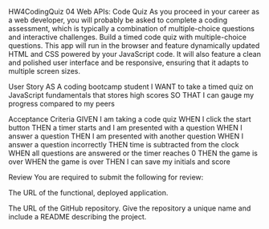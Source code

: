 HW4CodingQuiz
04 Web APIs: Code Quiz As you proceed in your career as a web developer, you will probably be asked to complete a coding assessment, which is typically a combination of multiple-choice questions and interactive challenges. Build a timed code quiz with multiple-choice questions. This app will run in the browser and feature dynamically updated HTML and CSS powered by your JavaScript code. It will also feature a clean and polished user interface and be responsive, ensuring that it adapts to multiple screen sizes.

User Story AS A coding bootcamp student I WANT to take a timed quiz on JavaScript fundamentals that stores high scores SO THAT I can gauge my progress compared to my peers

Acceptance Criteria GIVEN I am taking a code quiz WHEN I click the start button THEN a timer starts and I am presented with a question WHEN I answer a question THEN I am presented with another question WHEN I answer a question incorrectly THEN time is subtracted from the clock WHEN all questions are answered or the timer reaches 0 THEN the game is over WHEN the game is over THEN I can save my initials and score

Review You are required to submit the following for review:

The URL of the functional, deployed application.

The URL of the GitHub repository. Give the repository a unique name and include a README describing the project.
